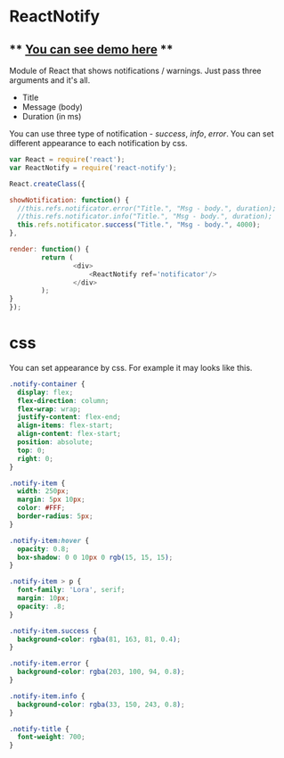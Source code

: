 # ReactNotify

## ** [You can see demo here](http://k4wo.github.io/react-notify/public/) **

Module of React that shows notifications / warnings. Just pass three arguments and it's all.
* Title
* Message (body)
* Duration (in ms)

You can use three type of notification - *success*, *info*, *error*. You can set different appearance to each notification by css.  

```javascript
var React = require('react');
var ReactNotify = require('react-notify');

React.createClass({

showNotification: function() {
  //this.refs.notificator.error("Title.", "Msg - body.", duration);
  //this.refs.notificator.info("Title.", "Msg - body.", duration);
  this.refs.notificator.success("Title.", "Msg - body.", 4000);
},

render: function() {
		return (
				<div>
					<ReactNotify ref='notificator'/>
				</div>
		);
}
});
```
# css

You can set appearance by css. For example it may looks like this.
```css
.notify-container {
  display: flex;
  flex-direction: column;
  flex-wrap: wrap;
  justify-content: flex-end;
  align-items: flex-start;
  align-content: flex-start;
  position: absolute;
  top: 0;
  right: 0;
}

.notify-item {
  width: 250px;
  margin: 5px 10px;
  color: #FFF;
  border-radius: 5px;
}

.notify-item:hover {
  opacity: 0.8;
  box-shadow: 0 0 10px 0 rgb(15, 15, 15);
}

.notify-item > p {
  font-family: 'Lora', serif;
  margin: 10px;
  opacity: .8;
}

.notify-item.success {
  background-color: rgba(81, 163, 81, 0.4);
}

.notify-item.error {
  background-color: rgba(203, 100, 94, 0.8);
}

.notify-item.info {
  background-color: rgba(33, 150, 243, 0.8);
}

.notify-title {
  font-weight: 700;
}
```
